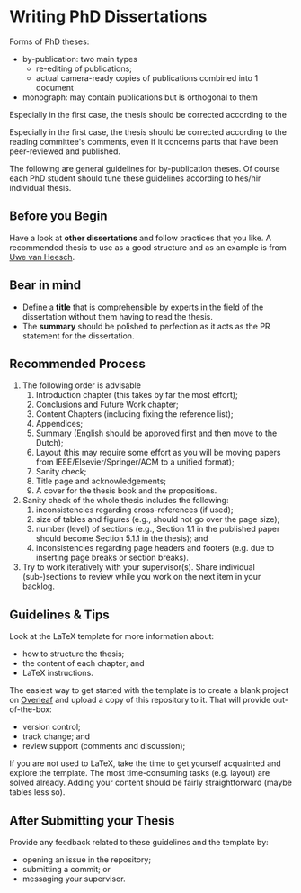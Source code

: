 # Writing PhD Dissertations

Forms of PhD theses:
- by-publication: two main types
  - re-editing of publications;
  - actual camera-ready copies of publications combined into 1 document
- monograph: may contain publications but is orthogonal to them

Especially in the first case, the thesis should be corrected according to the 

Especially in the first case, the thesis should be corrected
according to the reading committee's comments, even if it concerns parts
that have been peer-reviewed and published.

The following are general guidelines for by-publication theses.
Of course each PhD student should tune these guidelines
according to hes/hir individual thesis.

## Before you Begin

Have a look at **other dissertations** and follow practices that you like.
A recommended thesis to use as a good structure and as an example
is from [Uwe van Heesch](https://research.rug.nl/en/publications/architecture-decisions-the-next-step).

## Bear in mind

- Define a **title** that is comprehensible by experts in the field
  of the dissertation without them having to read the thesis.
- The **summary** should be polished to perfection as it acts
  as the PR statement for the dissertation.

## Recommended Process

1. The following order is advisable
   1. Introduction chapter (this takes by far the most effort);
   2. Conclusions and Future Work chapter;
   3. Content Chapters (including fixing the reference list);
   4. Appendices;
   5. Summary (English should be approved first and then move to the Dutch);
   6. Layout (this may require some effort as you will be moving papers
      from IEEE/Elsevier/Springer/ACM to a unified format);
   7. Sanity check;
   8. Title page and acknowledgements;
   9. A cover for the thesis book and the propositions.
2. Sanity check of the whole thesis includes the following:
   1. inconsistencies regarding cross-references (if used);
   2. size of tables and figures (e.g., should not go over the page size);
   3. number (level) of sections (e.g., Section 1.1 in the published paper
      should become Section 5.1.1 in the thesis); and
   4. inconsistencies regarding page headers and footers
      (e.g. due to inserting page breaks or section breaks).
3. Try to work iteratively with your supervisor(s).
   Share individual (sub-)sections to review
   while you work on the next item in your backlog.

## Guidelines \& Tips

Look at the LaTeX template for more information about:
- how to structure the thesis;
- the content of each chapter; and
- LaTeX instructions.

The easiest way to get started with the template
is to create a blank project on [Overleaf](https://overleaf.com/)
and upload a copy of this repository to it.
That will provide out-of-the-box:
- version control;
- track change; and
- review support (comments and discussion);

If you are not used to LaTeX, take the time to get yourself acquainted
and explore the template. The most time-consuming tasks (e.g. layout)
are solved already. Adding your content should be fairly straightforward
(maybe tables less so).

## After Submitting your Thesis

Provide any feedback related to these guidelines and the template by:
- opening an issue in the repository;
- submitting a commit; or
- messaging your supervisor.

